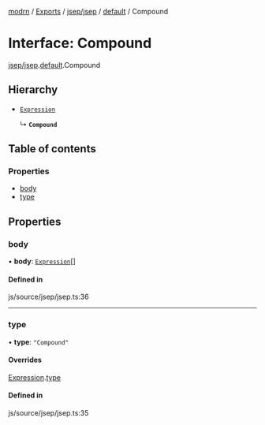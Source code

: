 [modrn](../README.md) / [Exports](../modules.md) / [jsep/jsep](../modules/jsep_jsep.md) / [default](../modules/jsep_jsep.default.md) / Compound

# Interface: Compound

[jsep/jsep](../modules/jsep_jsep.md).[default](../modules/jsep_jsep.default.md).Compound

## Hierarchy

- [`Expression`](jsep_jsep.default.Expression.md)

  ↳ **`Compound`**

## Table of contents

### Properties

- [body](jsep_jsep.default.Compound.md#body)
- [type](jsep_jsep.default.Compound.md#type)

## Properties

### body

• **body**: [`Expression`](jsep_jsep.default.Expression.md)[]

#### Defined in

js/source/jsep/jsep.ts:36

___

### type

• **type**: ``"Compound"``

#### Overrides

[Expression](jsep_jsep.default.Expression.md).[type](jsep_jsep.default.Expression.md#type)

#### Defined in

js/source/jsep/jsep.ts:35
